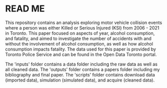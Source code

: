 # READ ME

This repository contains an analysis exploring motor vehicle collision events where a person was either Killed or Serious Injured (KSI) from 2006 - 2021 in Toronto. This paper focused on aspects of year, alcohol consumption, and fatality, and aimed to investigate the number of accidents with and without the involvement of alcohol consumption, as well as how alcohol consumption impacts fatality. The data used for this paper is provided by Toronto Police Service and can be found in the Open Data Toronto portal. 

The 'inputs' folder contains a data folder including the raw data as well as all cleaned data. 
The 'outputs' folder contains a papers folder including my bibliography and final paper. 
The 'scripts' folder contains download data (imported data), simulation (simulated data), and acquire (cleaned data). 

